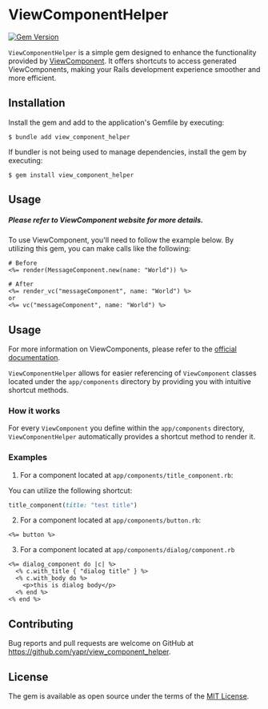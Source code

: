 # ViewComponentHelper
[![Gem Version](https://badge.fury.io/rb/view_component_helper.svg)](https://badge.fury.io/rb/view_component_helper)

`ViewComponentHelper` is a simple gem designed to enhance the functionality provided by [ViewComponent](https://github.com/ViewComponent/view_component). It offers shortcuts to access generated ViewComponents, making your Rails development experience smoother and more efficient.


## Installation

Install the gem and add to the application's Gemfile by executing:

    $ bundle add view_component_helper

If bundler is not being used to manage dependencies, install the gem by executing:

    $ gem install view_component_helper

## Usage

##### Please refer to ViewComponent website for more details.

To use ViewComponent, you'll need to follow the example below. By utilizing this gem, you can make calls like the following:

```
# Before
<%= render(MessageComponent.new(name: "World")) %>

# After
<%= render_vc("messageComponent", name: "World") %>
or
<%= vc("messageComponent", name: "World") %>
```

## Usage
For more information on ViewComponents, please refer to the [official documentation](https://viewcomponent.org/).

`ViewComponentHelper` allows for easier referencing of `ViewComponent` classes located under the `app/components` directory by providing you with intuitive shortcut methods.

### How it works
For every `ViewComponent` you define within the `app/components` directory, `ViewComponentHelper` automatically provides a shortcut method to render it.

### Examples

1. For a component located at `app/components/title_component.rb`:

You can utilize the following shortcut:
```ruby
title_component(title: "test title")
```

2. For a component located at `app/components/button.rb`:

```erb
<%= button %>
```

3. For a component located at `app/components/dialog/component.rb`

```erb
<%= dialog_component do |c| %>
  <% c.with_title { "dialog title" } %>
  <% c.with_body do %>
    <p>this is dialog body</p>
  <% end %>
<% end %>
```

## Contributing

Bug reports and pull requests are welcome on GitHub at https://github.com/yapr/view_component_helper.

## License

The gem is available as open source under the terms of the [MIT License](https://opensource.org/licenses/MIT).
